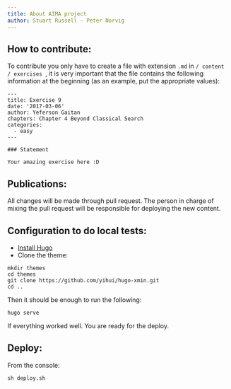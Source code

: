 ```yaml
---
title: About AIMA project
author: Stuart Russell - Peter Norvig
---
```


## How to contribute:

To contribute you only have to create a file with extension `.md` in
`/ content / exercises `, it is very important that the file contains the following information
at the beginning (as an example, put the appropriate values):

```
---
title: Exercise 9
date: '2017-03-06'
author: Yeferson Gaitan
chapters: Chapter 4 Beyond Classical Search
categories:
  - easy
---

### Statement

Your amazing exercise here :D

```

## Publications:

All changes will be made through pull request. The person in charge of
mixing the pull request will be responsible for deploying the new content.

## Configuration to do local tests:

- [Install Hugo](https://gohugo.io/overview/installing/)
- Clone the theme:

```
mkdir themes
cd themes
git clone https://github.com/yihui/hugo-xmin.git
cd ..
```

Then it should be enough to run the following:

```
hugo serve
```

If everything worked well. You are ready for the deploy.

## Deploy:

From the console:

```
sh deploy.sh
```
